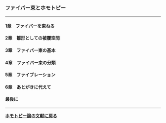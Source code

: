 ### ファイバー束とホモトピー

---


#### 1章　ファイバーを束ねる


#### 2章　雛形としての被覆空間


#### 3章　ファイバー束の基本


#### 4章　ファイバー束の分類


#### 5章　ファイブレーション


#### 6章　あとがきに代えて


#### 最後に



---

**[ホモトピー論の文献に戻る](/posts/20190731)**